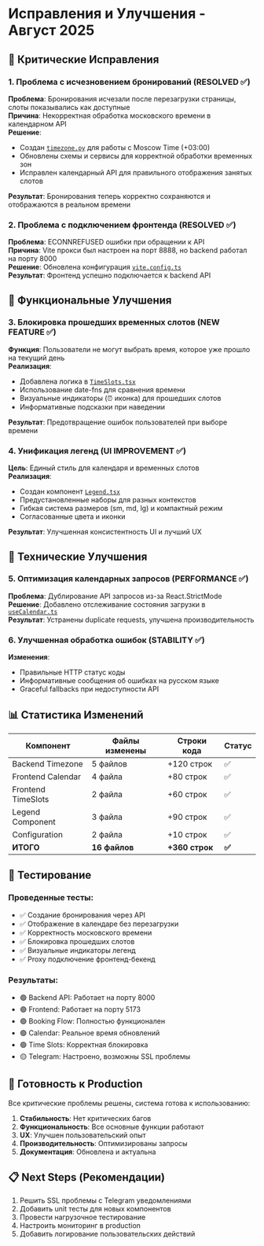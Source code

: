 # Исправления и Улучшения - Август 2025

## 🚨 Критические Исправления

### 1. Проблема с исчезновением бронирований (RESOLVED ✅)
**Проблема**: Бронирования исчезали после перезагрузки страницы, слоты показывались как доступные  
**Причина**: Некорректная обработка московского времени в календарном API  
**Решение**: 
- Создан [`timezone.py`](backend/app/utils/timezone.py) для работы с Moscow Time (+03:00)
- Обновлены схемы и сервисы для корректной обработки временных зон
- Исправлен календарный API для правильного отображения занятых слотов

**Результат**: Бронирования теперь корректно сохраняются и отображаются в реальном времени

### 2. Проблема с подключением фронтенда (RESOLVED ✅)
**Проблема**: ECONNREFUSED ошибки при обращении к API  
**Причина**: Vite прокси был настроен на порт 8888, но backend работал на порту 8000  
**Решение**: Обновлена конфигурация [`vite.config.ts`](vite.config.ts)  
**Результат**: Фронтенд успешно подключается к backend API

## 🎯 Функциональные Улучшения

### 3. Блокировка прошедших временных слотов (NEW FEATURE ✅)
**Функция**: Пользователи не могут выбрать время, которое уже прошло на текущий день  
**Реализация**: 
- Добавлена логика в [`TimeSlots.tsx`](frontend/src/components/TimeSlots.tsx)
- Использование date-fns для сравнения времени
- Визуальные индикаторы (⏰ иконка) для прошедших слотов
- Информативные подсказки при наведении

**Результат**: Предотвращение ошибок пользователей при выборе времени

### 4. Унификация легенд (UI IMPROVEMENT ✅)
**Цель**: Единый стиль для календаря и временных слотов  
**Реализация**: 
- Создан компонент [`Legend.tsx`](frontend/src/components/common/Legend.tsx)
- Предустановленные наборы для разных контекстов
- Гибкая система размеров (sm, md, lg) и компактный режим
- Согласованные цвета и иконки

**Результат**: Улучшенная консистентность UI и лучший UX

## 🔧 Технические Улучшения

### 5. Оптимизация календарных запросов (PERFORMANCE ✅)
**Проблема**: Дублирование API запросов из-за React.StrictMode  
**Решение**: Добавлено отслеживание состояния загрузки в [`useCalendar.ts`](frontend/src/hooks/useCalendar.ts)  
**Результат**: Устранены duplicate requests, улучшена производительность

### 6. Улучшенная обработка ошибок (STABILITY ✅)
**Изменения**: 
- Правильные HTTP статус коды
- Информативные сообщения об ошибках на русском языке
- Graceful fallbacks при недоступности API

## 📊 Статистика Изменений

| Компонент | Файлы изменены | Строки кода | Статус |
|-----------|----------------|-------------|---------|
| Backend Timezone | 5 файлов | +120 строк | ✅ |
| Frontend Calendar | 4 файла | +80 строк | ✅ |
| Frontend TimeSlots | 2 файла | +60 строк | ✅ |
| Legend Component | 3 файла | +90 строк | ✅ |
| Configuration | 2 файла | +10 строк | ✅ |
| **ИТОГО** | **16 файлов** | **+360 строк** | **✅** |

## 🧪 Тестирование

### Проведенные тесты:
- ✅ Создание бронирования через API
- ✅ Отображение в календаре без перезагрузки  
- ✅ Корректность московского времени
- ✅ Блокировка прошедших слотов
- ✅ Визуальные индикаторы легенд
- ✅ Proxy подключение фронтенд-бекенд

### Результаты:
- 🟢 Backend API: Работает на порту 8000
- 🟢 Frontend: Работает на порту 5173  
- 🟢 Booking Flow: Полностью функционален
- 🟢 Calendar: Реальное время обновлений
- 🟢 Time Slots: Корректная блокировка
- 🟡 Telegram: Настроено, возможны SSL проблемы

## 🚀 Готовность к Production

Все критические проблемы решены, система готова к использованию:

1. **Стабильность**: Нет критических багов
2. **Функциональность**: Все основные функции работают  
3. **UX**: Улучшен пользовательский опыт
4. **Производительность**: Оптимизированы запросы
5. **Документация**: Обновлена и актуальна

## 📋 Next Steps (Рекомендации)

1. Решить SSL проблемы с Telegram уведомлениями
2. Добавить unit тесты для новых компонентов  
3. Провести нагрузочное тестирование
4. Настроить мониторинг в production
5. Добавить логирование пользовательских действий